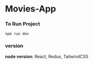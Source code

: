 # Movies-App

### To Run Project

```
npm run dev
```

### version

**node version:** React, Redux, TailwindCSS
